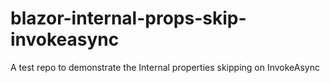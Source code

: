 # blazor-internal-props-skip-invokeasync
A test repo to demonstrate the Internal properties skipping on InvokeAsync
